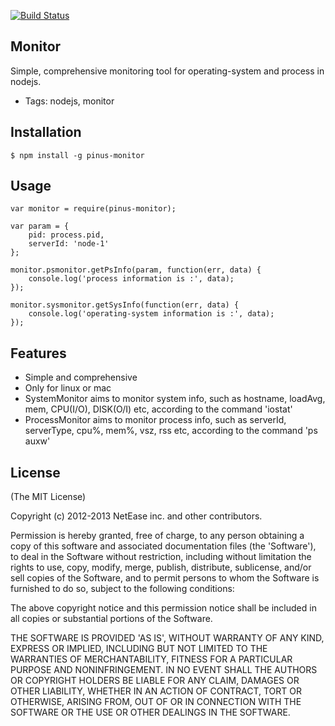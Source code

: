 [![Build Status](https://travis-ci.org/node-pinus/pinus-monitor.svg?branch=master)](https://travis-ci.org/node-pinus/pinus-monitor)

## Monitor

Simple, comprehensive monitoring tool for operating-system and process in nodejs.
* Tags: nodejs, monitor

## Installation

	$ npm install -g pinus-monitor

## Usage

	var monitor = require(pinus-monitor);

	var param = {
		pid: process.pid,
		serverId: 'node-1'
	};

	monitor.psmonitor.getPsInfo(param, function(err, data) {
		console.log('process information is :', data);
	});

	monitor.sysmonitor.getSysInfo(function(err, data) {
		console.log('operating-system information is :', data);
	});

## Features

  * Simple and comprehensive
  * Only for linux or mac 
  * SystemMonitor aims to monitor system info, such as hostname, loadAvg, mem, CPU(I/O), DISK(O/I) etc, according to the command 'iostat'
  * ProcessMonitor aims to monitor process info, such as serverId, serverType, cpu%, mem%, vsz, rss etc, according to the command 'ps auxw'


## License

(The MIT License)

Copyright (c) 2012-2013 NetEase inc. and other contributors.

Permission is hereby granted, free of charge, to any person obtaining
a copy of this software and associated documentation files (the
'Software'), to deal in the Software without restriction, including
without limitation the rights to use, copy, modify, merge, publish,
distribute, sublicense, and/or sell copies of the Software, and to
permit persons to whom the Software is furnished to do so, subject to
the following conditions:

The above copyright notice and this permission notice shall be
included in all copies or substantial portions of the Software.

THE SOFTWARE IS PROVIDED 'AS IS', WITHOUT WARRANTY OF ANY KIND,
EXPRESS OR IMPLIED, INCLUDING BUT NOT LIMITED TO THE WARRANTIES OF
MERCHANTABILITY, FITNESS FOR A PARTICULAR PURPOSE AND NONINFRINGEMENT.
IN NO EVENT SHALL THE AUTHORS OR COPYRIGHT HOLDERS BE LIABLE FOR ANY
CLAIM, DAMAGES OR OTHER LIABILITY, WHETHER IN AN ACTION OF CONTRACT,
TORT OR OTHERWISE, ARISING FROM, OUT OF OR IN CONNECTION WITH THE
SOFTWARE OR THE USE OR OTHER DEALINGS IN THE SOFTWARE.
